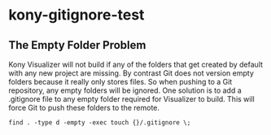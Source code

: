 # kony-gitignore-test

## The Empty Folder Problem

Kony Visualizer will not build if any of the folders that get created by default with any new project are missing.
By contrast Git does not version empty folders because it really only stores files. So when pushing to a Git repository, any empty folders will be ignored. One solution is to add a .gitignore file to any empty folder required for Visualizer to build. This will force Git to push these folders to the remote.

    find . -type d -empty -exec touch {}/.gitignore \;
